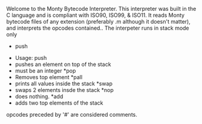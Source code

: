 Welcome to the Monty Bytecode Interpreter. This interpreter was built in the C language and is compliant with ISO90, ISO99, & ISO11. It reads Monty bytecode files of any extension (preferably .m although it doesn't matter), and interprets the opcodes contained..
The interpeter runs in stack mode only
* push
 - Usage: push <int>
 - pushes an element on top of the stack
 - <int> must be an integer
*pop
 - Removes top element
*pall
 - prints all values inside the stack
*swap
 - swaps 2 elements insde the stack
*nop
 - does nothing.
*add
 - adds two top elements of the stack

opcodes preceded by '#' are considered comments.